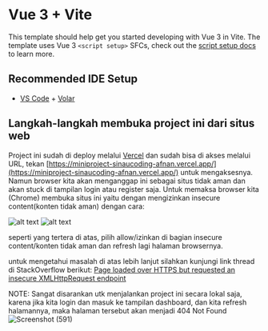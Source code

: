 # Vue 3 + Vite

This template should help get you started developing with Vue 3 in Vite. The template uses Vue 3 `<script setup>` SFCs, check out the [script setup docs](https://v3.vuejs.org/api/sfc-script-setup.html#sfc-script-setup) to learn more.

## Recommended IDE Setup

- [VS Code](https://code.visualstudio.com/) + [Volar](https://marketplace.visualstudio.com/items?itemName=Vue.volar)

## Langkah-langkah membuka project ini dari situs web
  
  Project ini sudah di deploy melalui [Vercel](https://vercel.com/) dan sudah bisa di akses melalui URL, tekan [https://miniproject-sinaucoding-afnan.vercel.app/](https://miniproject-sinaucoding-afnan.vercel.app/) untuk mengaksesnya.
  Namun browser kita akan menganggap ini sebagai situs tidak aman dan akan stuck di tampilan login atau register saja.
  Untuk memaksa browser kita (Chrome) membuka situs ini yaitu dengan mengizinkan insecure content(konten tidak aman) dengan cara:
  
  
  ![alt text](https://i.stack.imgur.com/iwBRO.png)
  ![alt text](https://i.stack.imgur.com/VgkNP.png)

seperti yang tertera di atas, pilih allow/izinkan di bagian insecure content/konten tidak aman dan refresh lagi halaman browsernya.


untuk mengetahui masalah di atas lebih lanjut silahkan kunjungi link thread di StackOverflow berikut: [Page loaded over HTTPS but requested an insecure XMLHttpRequest endpoint](https://stackoverflow.com/questions/37387711/page-loaded-over-https-but-requested-an-insecure-xmlhttprequest-endpoint)

NOTE: Sangat disarankan utk menjalankan project ini secara lokal saja, karena jika kita login dan masuk ke tampilan dashboard, dan kita refresh halamannya, maka                halaman tersebut akan menjadi 404 Not Found
  ![Screenshot (591)](https://user-images.githubusercontent.com/108184882/203224761-ac4051df-396e-44b6-a77b-084c911fc3db.png)
